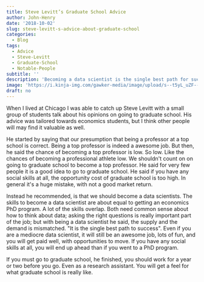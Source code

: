 ```yaml
---
title: Steve Levitt’s Graduate School Advice
author: John-Henry
date: '2018-10-02'
slug: steve-levitt-s-advice-about-graduate-school
categories:
  - Blog
tags:
  - Advice
  - Steve-Levitt
  - Graduate-School
  - Notable-People
subtitle: ''
description: 'Becoming a data scientist is the single best path for success'
image: 'https://i.kinja-img.com/gawker-media/image/upload/s--t5yL_uZF--/c_fill,fl_progressive,g_center,h_900,q_80,w_1600/iwr91apv70oache3txro.jpg'
draft: no
---
```


When I lived at Chicago I was able to catch up Steve Levitt with a small group of students talk about his opinions on going to graduate school. His advice was tailored towards economics students, but I think other people will may find it valuable as well.

He started by saying that our presumption that being a professor at a top school is correct. Being a top professor is indeed a awesome job. But then, he said the chance of becoming a top professor is low. So low. Like the chances of becoming a professional athlete low. We shouldn't count on on going to graduate school to become a top professor. He said for very few people it is a good idea to go to graduate school. He said if you have any social skills at all, the opportunity cost of graduate school is too high. In general it's a huge mistake, with not a good market return.

Instead he recommended, is that we should become a data scientists. The skills to become a data scientist are about equal to getting an economics PhD program. A lot of the skills overlap. Both need common sense about how to think about data; asking the right questions is really important part of the job; but with being a data scientist he said, the supply and the demand is mismatched. "It is the single best path to success". Even if you are a mediocre data scientist, it will still be an awesome job, lots of fun, and you will get paid well, with opportunities to move. If you have any social skills at all, you will end up ahead than if you went to a PhD program.

If you must go to graduate school, he finished, you should work for a year or two before you go. Even as a research assistant. You will get a feel for what graduate school is really like.